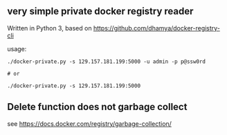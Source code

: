 ## very simple private docker registry reader
Written in Python 3, based on https://github.com/dhamya/docker-registry-cli

usage:
```
./docker-private.py -s 129.157.181.199:5000 -u admin -p p@ssw0rd

# or

./docker-private.py -s 129.157.181.199:5000
```

## Delete function does not garbage collect
see https://docs.docker.com/registry/garbage-collection/
